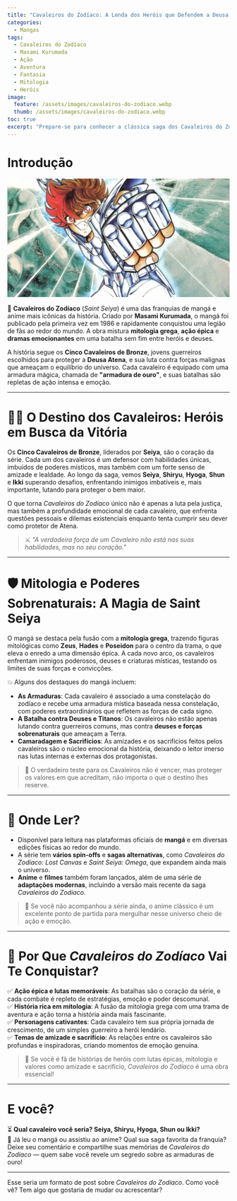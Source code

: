 ```yaml
---
title: "Cavaleiros do Zodíaco: A Lenda dos Heróis que Defendem a Deusa Atena"
categories:
  - Mangas
tags:
  - Cavaleiros do Zodíaco
  - Masami Kurumada
  - Ação
  - Aventura
  - Fantasia
  - Mitologia
  - Heróis
image:
  feature: /assets/images/cavaleiros-do-zodiaco.webp
  thumb: /assets/images/cavaleiros-do-zodiaco.webp
toc: true
excerpt: "Prepare-se para conhecer a clássica saga dos Cavaleiros do Zodíaco, onde coragem, amizade e lutas épicas se entrelaçam em uma batalha divina pela proteção da Deusa Atena. Uma das histórias mais marcantes do mangá!"
---
```


# Introdução

![Arte promocional de Cavaleiros do Zodíaco com os Cavaleiros em ação.](/assets/images/cavaleiros-do-zodiaco.webp)

🌟 **Cavaleiros do Zodíaco** (*Saint Seiya*) é uma das franquias de mangá e anime mais icônicas da história. Criado por **Masami Kurumada**, o mangá foi publicado pela primeira vez em 1986 e rapidamente conquistou uma legião de fãs ao redor do mundo. A obra mistura **mitologia grega**, **ação épica** e **dramas emocionantes** em uma batalha sem fim entre heróis e deuses.

A história segue os **Cinco Cavaleiros de Bronze**, jovens guerreiros escolhidos para proteger a **Deusa Atena**, e sua luta contra forças malignas que ameaçam o equilíbrio do universo. Cada cavaleiro é equipado com uma armadura mágica, chamada de **"armadura de ouro"**, e suas batalhas são repletas de ação intensa e emoção.

---

# 🦸‍♂️ O Destino dos Cavaleiros: Heróis em Busca da Vitória

Os **Cinco Cavaleiros de Bronze**, liderados por **Seiya**, são o coração da série. Cada um dos cavaleiros é um defensor com habilidades únicas, imbuídos de poderes místicos, mas também com um forte senso de amizade e lealdade. Ao longo da saga, vemos **Seiya**, **Shiryu**, **Hyoga**, **Shun** e **Ikki** superando desafios, enfrentando inimigos imbatíveis e, mais importante, lutando para proteger o bem maior.

O que torna *Cavaleiros do Zodíaco* único não é apenas a luta pela justiça, mas também a profundidade emocional de cada cavaleiro, que enfrenta questões pessoais e dilemas existenciais enquanto tenta cumprir seu dever como protetor de Atena.

> ⚔️ *"A verdadeira força de um Cavaleiro não está nas suas habilidades, mas no seu coração."*

---

# 🛡️ Mitologia e Poderes Sobrenaturais: A Magia de Saint Seiya

O mangá se destaca pela fusão com a **mitologia grega**, trazendo figuras mitológicas como **Zeus**, **Hades** e **Poseidon** para o centro da trama, o que eleva o enredo a uma dimensão épica. A cada novo arco, os cavaleiros enfrentam inimigos poderosos, deuses e criaturas místicas, testando os limites de suas forças e convicções.

💥 Alguns dos destaques do mangá incluem:

- **As Armaduras**: Cada cavaleiro é associado a uma constelação do zodíaco e recebe uma armadura mística baseada nessa constelação, com poderes extraordinários que refletem as forças de cada signo.
- **A Batalha contra Deuses e Titanos**: Os cavaleiros não estão apenas lutando contra guerreiros comuns, mas contra **deuses e forças sobrenaturais** que ameaçam a Terra.
- **Camaradagem e Sacrifícios**: As amizades e os sacrifícios feitos pelos cavaleiros são o núcleo emocional da história, deixando o leitor imerso nas lutas internas e externas dos protagonistas.

> 📜 O verdadeiro teste para os Cavaleiros não é vencer, mas proteger os valores em que acreditam, não importa o que o destino lhes reserve.

---

# 📲 Onde Ler?

- Disponível para leitura nas plataformas oficiais de **mangá** e em diversas edições físicas ao redor do mundo.  
- A série tem **vários spin-offs** e **sagas alternativas**, como *Cavaleiros do Zodíaco: Lost Canvas* e *Saint Seiya: Omega*, que expandem ainda mais o universo.
- **Anime** e **filmes** também foram lançados, além de uma série de **adaptações modernas**, incluindo a versão mais recente da saga *Cavaleiros do Zodíaco*.

> 🎥 Se você não acompanhou a série ainda, o anime clássico é um excelente ponto de partida para mergulhar nesse universo cheio de ação e emoção.

---

# 🌟 Por Que *Cavaleiros do Zodíaco* Vai Te Conquistar?

✅ **Ação épica e lutas memoráveis**: As batalhas são o coração da série, e cada combate é repleto de estratégias, emoção e poder descomunal.  
✅ **História rica em mitologia**: A fusão da mitologia grega com uma trama de aventura e ação torna a história ainda mais fascinante.  
✅ **Personagens cativantes**: Cada cavaleiro tem sua própria jornada de crescimento, de um simples guerreiro a herói lendário.  
✅ **Temas de amizade e sacrifício**: As relações entre os cavaleiros são profundas e inspiradoras, criando momentos de emoção genuína.

> 🎯 Se você é fã de histórias de heróis com lutas épicas, mitologia e valores como amizade e sacrifício, *Cavaleiros do Zodíaco* é uma obra essencial!

---

# E você?

⏳ **Qual cavaleiro você seria? Seiya, Shiryu, Hyoga, Shun ou Ikki?**  
📱 Já leu o mangá ou assistiu ao anime? Qual sua saga favorita da franquia?  
Deixe seu comentário e compartilhe suas memórias de *Cavaleiros do Zodíaco* — quem sabe você revele um segredo sobre as armaduras de ouro!

---

Esse seria um formato de post sobre *Cavaleiros do Zodíaco*. Como você vê? Tem algo que gostaria de mudar ou acrescentar?
